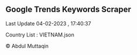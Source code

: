 

## Google Trends Keywords Scraper 
 
Last Update 04-02-2023 , 17:40:37

Country List :
VIETNAM.json



© Abdul Muttaqin 
